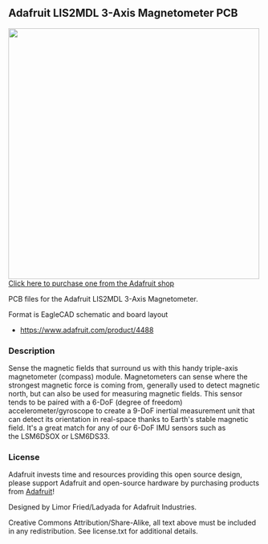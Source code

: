 ## Adafruit LIS2MDL 3-Axis Magnetometer PCB

<a href="http://www.adafruit.com/products/4488"><img src="assets/4488.jpg?raw=true" width="500px"><br/>
Click here to purchase one from the Adafruit shop</a>

PCB files for the Adafruit LIS2MDL 3-Axis Magnetometer. 

Format is EagleCAD schematic and board layout
* https://www.adafruit.com/product/4488

### Description

Sense the magnetic fields that surround us with this handy triple-axis magnetometer (compass) module. Magnetometers can sense where the strongest magnetic force is coming from, generally used to detect magnetic north, but can also be used for measuring magnetic fields. This sensor tends to be paired with a 6-DoF (degree of freedom) accelerometer/gyroscope to create a 9-DoF inertial measurement unit that can detect its orientation in real-space thanks to Earth's stable magnetic field. It's a great match for any of our 6-DoF IMU sensors such as the LSM6DSOX or LSM6DS33.

### License

Adafruit invests time and resources providing this open source design, please support Adafruit and open-source hardware by purchasing products from [Adafruit](https://www.adafruit.com)!

Designed by Limor Fried/Ladyada for Adafruit Industries.

Creative Commons Attribution/Share-Alike, all text above must be included in any redistribution. 
See license.txt for additional details.
